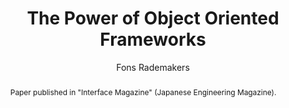 ---
layout: default
title: The Power of Object Oriented Frameworks
author: Fons Rademakers
type: HISTORICAL
www: https://root.cern/download//frameworks.ps.gz
abstract: Paper published in "Interface Magazine" (Japanese Engineering Magazine).
---
